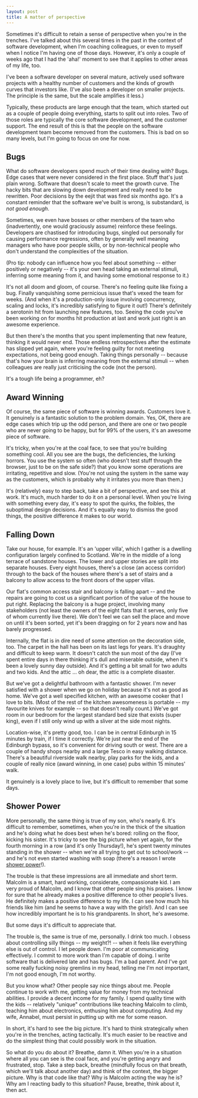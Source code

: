 ```yaml
---
layout: post
title: A matter of perspective
---
```

Sometimes it's difficult to retain a sense of perspective when you're in the
trenches. I've talked about this several times in the past in the context of
software development, when I'm coaching colleagues, or even to myself when I
notice I'm having one of those days. However, it's only a couple of weeks ago
that I had the 'aha!' moment to see that it applies to other areas of my life,
too.

I've been a software developer on several mature, actively used software
projects with a healthy number of customers and the kinds of growth curves that
investors like. (I've also been a developer on smaller projects. The principle
is the same, but the scale amplifies it less.)

Typically, these products are large enough that the team, which started out as
a couple of people doing everything, starts to split out into roles. Two of
those roles are typically the core software development, and the customer
support. The end result of this is that the people on the software development
team become removed from the customers. This is bad on so many levels, but I'm
going to focus on one for now.

## Bugs

What do software developers spend much of their time dealing with? Bugs. Edge
cases that were never considered in the first place. Stuff that's just plain
wrong. Software that doesn't scale to meet the growth curve. The hacky bits
that are slowing down development and really need to be rewritten. Poor
decisions by the eejit that was fired six months ago. It's a constant reminder
that the software we've built is wrong, is substandard, is *not good enough*.

Sometimes, we even have bosses or other members of the team who (inadvertently,
one would graciously assume) reinforce these feelings. Developers are chastised
for introducing bugs, singled out personally for causing performance
regressions, often by generally well meaning managers who have poor people
skills, or by non-technical people who don't understand the complexities of
the situation.

(Pro tip: nobody can influence how you feel about something -- either
positively or negatively -- it's your own head taking an external stimuli,
inferring some meaning from it, and having some emotional response to it.)

It's not all doom and gloom, of course. There's no feeling quite like fixing a
bug. Finally vanquishing some pernicious issue that's vexed the team for weeks.
(And when it's a production-only issue involving concurrency, scaling and
locks, it's incredibly satisfying to figure it out!) There's definitely a
serotonin hit from launching new features, too. Seeing the code you've been
working on for months hit production at last and work just right is an awesome
experience.

But then there's the months that you spent implementing that new feature,
thinking it would never end. Those endless retrospectives after the estimate
has slipped yet again, where you're feeling guilty for not meeting
expectations, not being good enough. Taking things personally -- because that's
how your brain is inferring meaning from the external stimuli -- when
colleagues are really just criticising the code (not the person).

It's a tough life being a programmer, eh?

## Award Winning

Of course, the same piece of software is winning awards. Customers love it. It
genuinely is a fantastic solution to the problem domain. Yes, OK, there are
edge cases which trip up the odd person, and there are one or two people who
are never going to be happy, but for 99% of the users, it's an awesome piece of
software.

It's tricky, when you're at the coal face, to see that you're building
something cool. All you see are the bugs, the deficiencies, the lurking
horrors. You use the system so often (who doesn't test stuff through the
browser, just to be on the safe side?) that you know some operations are
irritating, repetitive and slow. (You're not using the system in the same way
as the customers, which is probably why it irritates you more than them.)

It's (relatively) easy to step back, take a bit of perspective, and see this at
work. It's much, much harder to do it on a personal level. When you're living
with something every day, it's easy to spot the quirks, the foibles, the
suboptimal design decisions. And it's equally easy to dismiss the good things,
the positive difference it makes to our world.

## Falling Down

Take our house, for example. It's an 'upper villa', which I gather is a
dwelling configuration largely confined to Scotland. We're in the middle of a
long terrace of sandstone houses. The lower and upper stories are split into
separate houses. Every eight houses, there's a close (an access corridor)
through to the back of the houses where there's a set of stairs and a balcony
to allow access to the front doors of the upper villas.

Our flat's common access stair and balcony is falling apart -- and the repairs
are going to cost us a significant portion of the value of the house to put
right. Replacing the balcony is a huge project, involving many stakeholders
(not least the owners of the eight flats that it serves, only five of whom
currently live there). We don't feel we can sell the place and move on until
it's been sorted, yet it's been dragging on for 2 years now and has barely
progressed.

Internally, the flat is in dire need of some attention on the decoration side,
too. The carpet in the hall has been on its last legs for years. It's draughty
and difficult to keep warm. It doesn't catch the sun most of the day (I've
spent entire days in there thinking it's dull and miserable outside, when it's
been a lovely sunny day outside). And it's getting a bit small for two adults
and two kids. And the attic ... oh dear, the attic is a complete disaster.

But we've got a delightful bathroom with a fantastic shower. I'm never
satisfied with a shower when we go on holiday because it's not as good as home.
We've got a well specified kitchen, with an awesome cooker that I love to bits.
(Most of the rest of the kitchen awesomeness is portable -- my favourite knives
for example -- so that doesn't really count.) We've got room in our bedroom for
the largest standard bed size that exists (super king), even if I still only
wind up with a sliver at the side most nights.

Location-wise, it's pretty good, too. I can be in central Edinburgh in 15
minutes by train, if I time it correctly. We're just near the end of the
Edinburgh bypass, so it's convenient for driving south or west. There are a
couple of handy shops nearby and a large Tesco in easy walking distance.
There's a beautiful riverside walk nearby, play parks for the kids, and a
couple of really nice (award winning, in one case) pubs within 15 minutes'
walk.

It genuinely is a lovely place to live, but it's difficult to remember that
some days.

## Shower Power

More personally, the same thing is true of my son, who's nearly 6. It's
difficult to remember, sometimes, when you're in the thick of the situation and
he's doing what he does best when he's bored: rolling on the floor, kicking his
sister.  It's tricky to see the big picture when yet again, for the fourth
morning in a row (and it's only Thursday!), he's spent twenty minutes standing
in the shower -- when we're all trying to get out to school/work -- and he's
not even started washing with soap (there's a reason I wrote [shower
power](http://shower-power.herokuapp.com/)!).

The trouble is that these impressions are all immediate and short term. Malcolm
is a smart, hard working, considerate, compassionate kid. I am very proud of
Malcolm, and I know that other people sing his praises. I know for sure that he
already makes a positive difference to other people's lives. He definitely
makes a positive difference to my life. I can see how much his friends like him
(and he seems to have a way with the girls!). And I can see how incredibly
important he is to his grandparents. In short, he's awesome.

But some days it's difficult to appreciate that.

The trouble is, the same is true of me, personally. I drink too much. I obsess
about controlling silly things -- my weight?! -- when it feels like everything
else is out of control. I let people down. I'm poor at communicating
effectively. I commit to more work than I'm capable of doing. I write software
that is delivered late and has bugs. I'm a bad parent. And I've got some really
fucking noisy gremlins in my head, telling me I'm not important, I'm not good
enough, I'm not worthy.

But you know what? Other people say nice things about me. People continue to
work with me, getting value for money from my technical abilities. I provide a
decent income for my family. I spend quality time with the kids -- relatively
"unique" contributions like teaching Malcolm to climb, teaching him about
electronics, enthusing him about computing. And my wife, Annabel, must persist
in putting up with me for some reason.

In short, it's hard to see the big picture. It's hard to think strategically
when you're in the trenches, acting tactically. It's much easier to be reactive
and do the simplest thing that could possibly work in the situation.

So what do you do about it? Breathe, damn it. When you're in a situation where
all you can see is the coal face, and you're getting angry and frustrated,
stop. Take a step back, breathe (mindfully focus on that breath, which we'll
talk about another day) and think of the context, the bigger picture. Why is
that code like that? Why is Malcolm acting the way he is? Why am I reacting
badly to this situation? Pause, breathe, think about it, then act.
